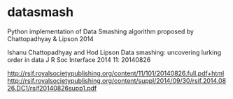 datasmash
=========

Python implementation of Data Smashing algorithm proposed by Chattopadhyay & Lipson 2014


Ishanu Chattopadhyay and Hod Lipson 
Data smashing: uncovering lurking order in data
J R Soc Interface 2014 11: 20140826

http://rsif.royalsocietypublishing.org/content/11/101/20140826.full.pdf+html
http://rsif.royalsocietypublishing.org/content/suppl/2014/09/30/rsif.2014.0826.DC1/rsif20140826supp1.pdf
